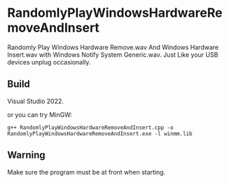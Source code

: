 # RandomlyPlayWindowsHardwareRemoveAndInsert
Randomly Play Windows Hardware Remove.wav And Windows Hardware Insert.wav with Windows Notify System Generic.wav. Just Like your USB devices unplug occasionally.


## Build
Visual Studio 2022.

or you can try MinGW:
```
g++ RandomlyPlayWindowsHardwareRemoveAndInsert.cpp -o RandomlyPlayWindowsHardwareRemoveAndInsert.exe -l winmm.lib
```

## Warning
Make sure the program must be at front when starting.
